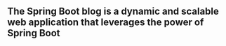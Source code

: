 ## The Spring Boot blog is a dynamic and scalable web application that leverages the power of Spring Boot
